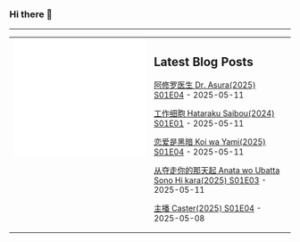 ### Hi there 👋

<!--
**etng/etng** is a ✨ _special_ ✨ repository because its `README.md` (this file) appears on your GitHub profile.

Here are some ideas to get you started:

- 🔭 I’m currently working on ...
- 🌱 I’m currently learning ...
- 👯 I’m looking to collaborate on ...
- 🤔 I’m looking for help with ...
- 💬 Ask me about ...
- 📫 How to reach me: ...
- 😄 Pronouns: ...
- ⚡ Fun fact: ...
-->


---

<table>
<tr>
<td valign="top" width="50%">
<img src="metrics.svg" alt="Metric" />
</td>
<td valign="top" width="50%">

## Latest Blog Posts
<!-- blog start -->
[阿修罗医生 Dr. Asura(2025) S01E04](http://www.fanxinzhui.com/rr/2619#S01E04) - 2025-05-11

[工作细胞 Hataraku Saibou(2024) S01E01](http://www.fanxinzhui.com/rr/2625#S01E01) - 2025-05-11

[恋爱是黑暗 Koi wa Yami(2025) S01E04](http://www.fanxinzhui.com/rr/2622#S01E04) - 2025-05-11

[从夺走你的那天起 Anata wo Ubatta Sono Hi kara(2025) S01E03](http://www.fanxinzhui.com/rr/2623#S01E03) - 2025-05-11

[主播 Caster(2025) S01E04](http://www.fanxinzhui.com/rr/2618#S01E04) - 2025-05-08
<!-- blog end -->

</td></tr></table>

